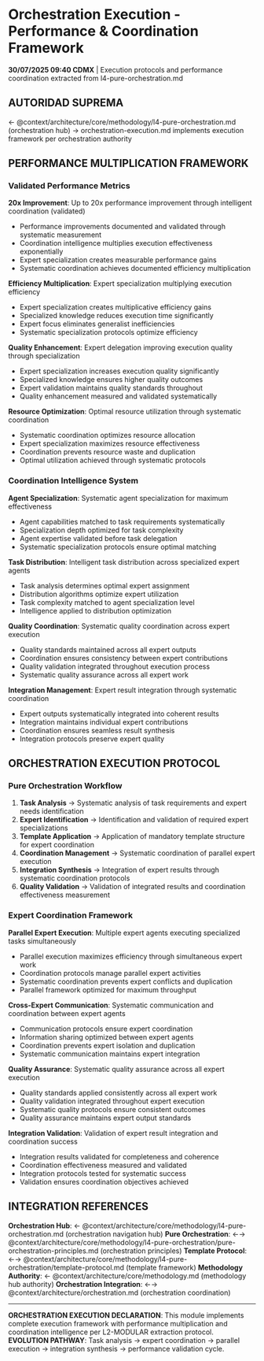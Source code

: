 # Orchestration Execution - Performance & Coordination Framework

**30/07/2025 09:40 CDMX** | Execution protocols and performance coordination extracted from l4-pure-orchestration.md

## AUTORIDAD SUPREMA
← @context/architecture/core/methodology/l4-pure-orchestration.md (orchestration hub) → orchestration-execution.md implements execution framework per orchestration authority

## PERFORMANCE MULTIPLICATION FRAMEWORK

### **Validated Performance Metrics**
**20x Improvement**: Up to 20x performance improvement through intelligent coordination (validated)
- Performance improvements documented and validated through systematic measurement
- Coordination intelligence multiplies execution effectiveness exponentially
- Expert specialization creates measurable performance gains
- Systematic coordination achieves documented efficiency multiplication

**Efficiency Multiplication**: Expert specialization multiplying execution efficiency
- Expert specialization creates multiplicative efficiency gains
- Specialized knowledge reduces execution time significantly
- Expert focus eliminates generalist inefficiencies
- Systematic specialization protocols optimize efficiency

**Quality Enhancement**: Expert delegation improving execution quality through specialization
- Expert specialization increases execution quality significantly
- Specialized knowledge ensures higher quality outcomes
- Expert validation maintains quality standards throughout
- Quality enhancement measured and validated systematically

**Resource Optimization**: Optimal resource utilization through systematic coordination
- Systematic coordination optimizes resource allocation
- Expert specialization maximizes resource effectiveness
- Coordination prevents resource waste and duplication
- Optimal utilization achieved through systematic protocols

### **Coordination Intelligence System**
**Agent Specialization**: Systematic agent specialization for maximum effectiveness
- Agent capabilities matched to task requirements systematically
- Specialization depth optimized for task complexity
- Agent expertise validated before task delegation
- Systematic specialization protocols ensure optimal matching

**Task Distribution**: Intelligent task distribution across specialized expert agents
- Task analysis determines optimal expert assignment
- Distribution algorithms optimize expert utilization
- Task complexity matched to agent specialization level
- Intelligence applied to distribution optimization

**Quality Coordination**: Systematic quality coordination across expert execution
- Quality standards maintained across all expert outputs
- Coordination ensures consistency between expert contributions
- Quality validation integrated throughout execution process
- Systematic quality assurance across all expert work

**Integration Management**: Expert result integration through systematic coordination
- Expert outputs systematically integrated into coherent results
- Integration maintains individual expert contributions
- Coordination ensures seamless result synthesis
- Integration protocols preserve expert quality

## ORCHESTRATION EXECUTION PROTOCOL

### **Pure Orchestration Workflow**
1. **Task Analysis** → Systematic analysis of task requirements and expert needs identification
2. **Expert Identification** → Identification and validation of required expert specializations
3. **Template Application** → Application of mandatory template structure for expert coordination
4. **Coordination Management** → Systematic coordination of parallel expert execution
5. **Integration Synthesis** → Integration of expert results through systematic coordination protocols
6. **Quality Validation** → Validation of integrated results and coordination effectiveness measurement

### **Expert Coordination Framework**
**Parallel Expert Execution**: Multiple expert agents executing specialized tasks simultaneously
- Parallel execution maximizes efficiency through simultaneous expert work
- Coordination protocols manage parallel expert activities
- Systematic coordination prevents expert conflicts and duplication
- Parallel framework optimized for maximum throughput

**Cross-Expert Communication**: Systematic communication and coordination between expert agents
- Communication protocols ensure expert coordination
- Information sharing optimized between expert agents
- Coordination prevents expert isolation and duplication
- Systematic communication maintains expert integration

**Quality Assurance**: Systematic quality assurance across all expert execution
- Quality standards applied consistently across all expert work
- Quality validation integrated throughout expert execution
- Systematic quality protocols ensure consistent outcomes
- Quality assurance maintains expert output standards

**Integration Validation**: Validation of expert result integration and coordination success
- Integration results validated for completeness and coherence
- Coordination effectiveness measured and validated
- Integration protocols tested for systematic success
- Validation ensures coordination objectives achieved

## INTEGRATION REFERENCES

**Orchestration Hub**: ← @context/architecture/core/methodology/l4-pure-orchestration.md (orchestration navigation hub)
**Pure Orchestration**: ←→ @context/architecture/core/methodology/l4-pure-orchestration/pure-orchestration-principles.md (orchestration principles)
**Template Protocol**: ←→ @context/architecture/core/methodology/l4-pure-orchestration/template-protocol.md (template framework)
**Methodology Authority**: ← @context/architecture/core/methodology.md (methodology hub authority)
**Orchestration Integration**: ←→ @context/architecture/orchestration.md (orchestration coordination)

---

**ORCHESTRATION EXECUTION DECLARATION**: This module implements complete execution framework with performance multiplication and coordination intelligence per L2-MODULAR extraction protocol.
**EVOLUTION PATHWAY**: Task analysis → expert coordination → parallel execution → integration synthesis → performance validation cycle.